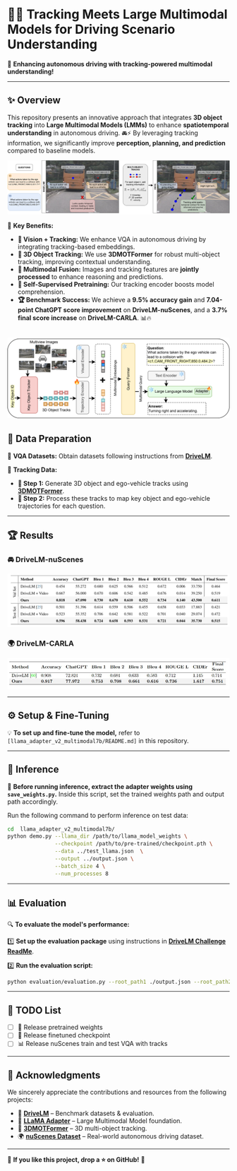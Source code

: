 
# 🚗💡 **Tracking Meets Large Multimodal Models for Driving Scenario Understanding**

📌 **Enhancing autonomous driving with tracking-powered multimodal understanding!**

---

## ✨ **Overview**
This repository presents an innovative approach that integrates **3D object tracking** into **Large Multimodal Models (LMMs)** to enhance **spatiotemporal understanding** in autonomous driving. 🚘⚡ By leveraging tracking information, we significantly improve **perception, planning, and prediction** compared to baseline models.

![Model](/assets/example.drawio.png)

🔹 **Key Benefits:**
- **📸 Vision + Tracking:** We enhance VQA in autonomous driving by integrating tracking-based embeddings.
- **🚀 3D Object Tracking:** We use **3DMOTFormer** for robust multi-object tracking, improving contextual understanding.
- **🔗 Multimodal Fusion:** Images and tracking features are **jointly processed** to enhance reasoning and predictions.
- **🧠 Self-Supervised Pretraining:** Our tracking encoder boosts model comprehension.
- **🏆 Benchmark Success:** We achieve a **9.5% accuracy gain** and **7.04-point ChatGPT score improvement** on **DriveLM-nuScenes**, and a **3.7% final score increase** on **DriveLM-CARLA**. 📊🔥

![Model](assets/model.drawio.png)
---

## 📂 **Data Preparation**

🔹 **VQA Datasets:** Obtain datasets following instructions from **[DriveLM](https://github.com/OpenDriveLab/DriveLM/blob/main/challenge/README.md)**.

🔹 **Tracking Data:**
- **📌 Step 1:** Generate 3D object and ego-vehicle tracks using **[3DMOTFormer](https://github.com/your-link-to-3dmotformer)**.
- **📌 Step 2:** Process these tracks to map key object and ego-vehicle trajectories for each question.

---

## 🏆 **Results**

### 🚘 **DriveLM-nuScenes**
![Results Table 1](assets/results_n.JPG)

### 🌍 **DriveLM-CARLA**
![Results Table 2](assets/results_c.JPG)

---

## ⚙️ **Setup & Fine-Tuning**

💡 **To set up and fine-tune the model,** refer to `[llama_adapter_v2_multimodal7b/README.md]` in this repository.

---

## 🚀 **Inference**

🔧 **Before running inference, extract the adapter weights using `save_weights.py`.** Inside this script, set the trained weights path and output path accordingly.

Run the following command to perform inference on test data:

```bash
cd  llama_adapter_v2_multimodal7b/
python demo.py --llama_dir /path/to/llama_model_weights \
               --checkpoint /path/to/pre-trained/checkpoint.pth \
               --data ../test_llama.json  \
               --output ../output.json \
               --batch_size 4 \
               --num_processes 8
```

---

## 📊 **Evaluation**

🔍 **To evaluate the model's performance:**

1️⃣ **Set up the evaluation package** using instructions in **[DriveLM Challenge ReadMe](https://github.com/OpenDriveLab/DriveLM/blob/main/challenge/README.md)**.

2️⃣ **Run the evaluation script:**

```bash
python evaluation/evaluation.py --root_path1 ./output.json --root_path2 ./test_eval.json
```

---
## 🚀 TODO List

- [ ] 📢 Release pretrained weights  
- [ ] 🎯 Release finetuned checkpoint
- [ ] 📊 Release nuScenes train and test VQA with tracks  
---

## 🙏 **Acknowledgments**
We sincerely appreciate the contributions and resources from the following projects:

- 🚗 **[DriveLM](https://github.com/OpenDriveLab/DriveLM)** – Benchmark datasets & evaluation.
- 🦙 **[LLaMA Adapter](https://github.com/ZrrSkywalker/LLaMA-Adapter)** – Large Multimodal Model foundation.
- 🎯 **[3DMOTFormer](https://github.com/your-link-to-3dmotformer)** – 3D multi-object tracking.
- 🌍 **[nuScenes Dataset](https://www.nuscenes.org/)** – Real-world autonomous driving dataset.

---

🚀 **If you like this project, drop a ⭐ on GitHub!** 💙

